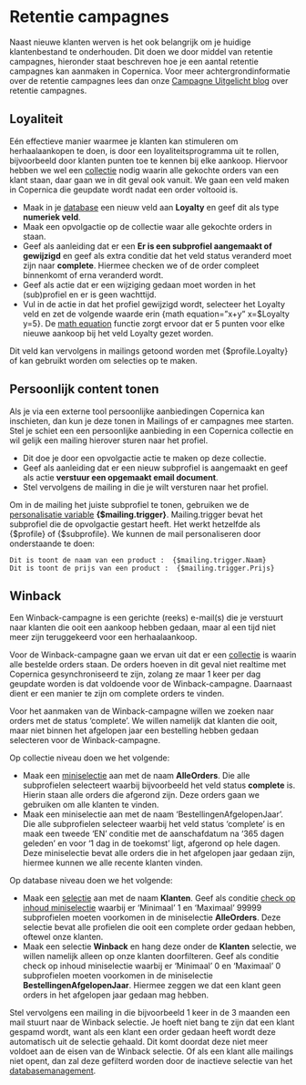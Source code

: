 # Retentie campagnes
Naast nieuwe klanten werven is het ook belangrijk om je huidige klantenbestand te onderhouden. Dit doen we door middel van retentie campagnes, hieronder staat beschreven hoe je een aantal retentie campagnes kan aanmaken in Copernica. Voor meer achtergrondinformatie over de retentie campagnes lees dan onze [Campagne Uitgelicht blog](https://www.copernica.com/nl/blog/post/campagne-uitgelicht-editie-4-retentiecampagnes) over retentie campagnes. 

## Loyaliteit
Eén effectieve manier waarmee je klanten kan stimuleren om herhaalaankopen te doen, is door een loyaliteitsprogramma uit te rollen, bijvoorbeeld door klanten punten toe te kennen bij elke aankoop. Hiervoor hebben we wel een  [collectie](./database-collections)  nodig waarin alle gekochte orders van een klant staan, daar gaan we in dit geval ook vanuit.  We gaan een veld maken in Copernica die geupdate wordt nadat een order voltooid is. 
 
- Maak in je [database](./database-profiles) een nieuw veld aan **Loyalty** en geef dit als type **numeriek veld**.  
- Maak een opvolgactie op de collectie waar alle gekochte orders in staan. 
- Geef als aanleiding dat er een **Er is een subprofiel aangemaakt of gewijzigd** en geef als extra conditie dat het veld status veranderd moet zijn naar **complete**. Hiermee checken we of de order compleet binnenkomt of erna veranderd wordt. 
- Geef als actie dat er een wijziging gedaan moet worden in het (sub)profiel en er is geen wachttijd. 
- Vul in de actie in dat het profiel gewijzigd wordt, selecteer het Loyalty veld en zet de volgende waarde erin {math equation=”x+y” x=$Loyalty y=5}.  De [math equation](./publisher-personalization-functions#math) functie zorgt ervoor dat er 5 punten voor elke nieuwe aankoop bij het veld Loyalty gezet worden.

Dit veld kan vervolgens in mailings getoond worden met {$profile.Loyalty} of kan gebruikt worden om selecties op te maken.  

## Persoonlijk content tonen
Als je via een externe tool persoonlijke aanbiedingen Copernica kan inschieten, dan kun je deze tonen in Mailings of er campagnes mee starten. Stel je schiet een een persoonlijke aanbieding in een Copernica collectie en wil gelijk een mailing hierover sturen naar het profiel. 

- Dit doe je door een opvolgactie actie te maken op deze collectie.
- Geef als aanleiding dat er een nieuw subprofiel is aangemaakt en geef als actie **verstuur een opgemaakt email document**.
- Stel vervolgens de mailing in die je wilt versturen naar het profiel. 

Om in de mailing het juiste subprofiel te tonen, gebruiken we de [personalisatie variable](./publisher-personalization-variables) **{$mailing.trigger}**. Mailing.trigger bevat het subprofiel die de opvolgactie gestart heeft. Het werkt hetzelfde als {$profile}  of {$subprofile}.
We kunnen de mail personaliseren door onderstaande te doen:
```
Dit is toont de naam van een product :  {$mailing.trigger.Naam}
Dit is toont de prijs van een product :  {$mailing.trigger.Prijs}
```


## Winback
Een Winback-campagne is een gerichte (reeks) e-mail(s) die je verstuurt naar klanten die ooit een aankoop hebben gedaan, maar al een tijd niet meer zijn teruggekeerd voor een herhaalaankoop.  

Voor de Winback-campagne gaan we ervan uit dat er een [collectie](./database-collections) is waarin alle bestelde orders staan. De orders hoeven in dit geval niet realtime met Copernica gesynchroniseerd te zijn, zolang ze maar 1 keer per dag geupdate worden is dat voldoende voor de Winback-campagne. Daarnaast dient er een manier te zijn om complete orders te vinden. 

Voor het aanmaken van de Winback-campagne willen we zoeken naar orders met de status ‘complete’. We willen namelijk dat klanten die ooit, maar niet binnen het afgelopen jaar een bestelling hebben gedaan selecteren voor de Winback-campagne.

Op collectie niveau doen we het volgende:

- Maak een [miniselectie](./database-collections#selecties-en-miniselecties) aan met de naam **AlleOrders**. Die alle subprofielen selecteert waarbij bijvoorbeeld het veld status **complete** is. Hierin staan alle orders die afgerond zijn. Deze orders gaan we gebruiken om alle klanten te vinden.
- Maak een miniselectie aan met de naam ‘BestellingenAfgelopenJaar’. Die alle subprofielen selecteer waarbij het veld status ‘complete’ is en maak een tweede ‘EN’ conditie met de aanschafdatum na ‘365 dagen geleden’ en voor ‘1 dag in de toekomst’ ligt, afgerond op hele dagen. Deze miniselectie bevat alle orders die in het afgelopen jaar gedaan zijn, hiermee kunnen we alle recente klanten vinden.

Op database niveau doen we het volgende:
- Maak een [selectie](./database-selections-introduction) aan met de naam **Klanten**. Geef als conditie [check op inhoud miniselectie](./database-selections-introduction#check-op-inhoud-van-(mini)selectie) waarbij er ‘Minimaal’ 1 en ‘Maximaal’ 99999 subprofielen moeten voorkomen in de miniselectie **AlleOrders**. Deze selectie bevat alle profielen die ooit een complete order gedaan hebben, oftewel onze klanten. 
- Maak een selectie **Winback** en hang deze onder de **Klanten** selectie, we willen namelijk alleen op onze klanten doorfilteren. Geef als conditie check op inhoud miniselectie waarbij er ‘Minimaal’ 0 en ‘Maximaal’ 0 subprofielen moeten voorkomen in de miniselectie **BestellingenAfgelopenJaar**. Hiermee zeggen we dat een klant geen orders in het afgelopen jaar gedaan mag hebben.

Stel vervolgens een mailing in die bijvoorbeeld 1 keer in de 3 maanden een mail stuurt naar de Winback selectie.  Je hoeft niet bang te zijn dat een klant gespamd wordt, want als een klant een order gedaan heeft wordt deze automatisch uit de selectie gehaald. Dit komt doordat deze niet meer voldoet aan de eisen van de Winback selectie. Of als een klant alle mailings niet opent, dan zal deze gefilterd worden door de inactieve selectie van het [databasemanagement](./database-management). 

